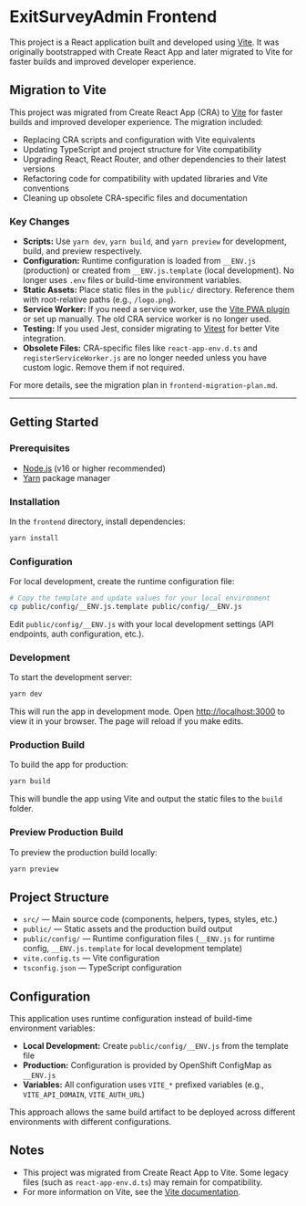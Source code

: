 # ExitSurveyAdmin Frontend

This project is a React application built and developed using [Vite](https://vitejs.dev/). It was originally bootstrapped with Create React App and later migrated to Vite for faster builds and improved developer experience.

## Migration to Vite

This project was migrated from Create React App (CRA) to [Vite](https://vitejs.dev/) for faster builds and improved developer experience. The migration included:
- Replacing CRA scripts and configuration with Vite equivalents
- Updating TypeScript and project structure for Vite compatibility
- Upgrading React, React Router, and other dependencies to their latest versions
- Refactoring code for compatibility with updated libraries and Vite conventions
- Cleaning up obsolete CRA-specific files and documentation

### Key Changes
- **Scripts:** Use `yarn dev`, `yarn build`, and `yarn preview` for development, build, and preview respectively.
- **Configuration:** Runtime configuration is loaded from `__ENV.js` (production) or created from `__ENV.js.template` (local development). No longer uses `.env` files or build-time environment variables.
- **Static Assets:** Place static files in the `public/` directory. Reference them with root-relative paths (e.g., `/logo.png`).
- **Service Worker:** If you need a service worker, use the [Vite PWA plugin](https://vite-pwa-org.netlify.app/) or set up manually. The old CRA service worker is no longer used.
- **Testing:** If you used Jest, consider migrating to [Vitest](https://vitest.dev/) for better Vite integration.
- **Obsolete Files:** CRA-specific files like `react-app-env.d.ts` and `registerServiceWorker.js` are no longer needed unless you have custom logic. Remove them if not required.

For more details, see the migration plan in `frontend-migration-plan.md`.

---

## Getting Started

### Prerequisites
- [Node.js](https://nodejs.org/) (v16 or higher recommended)
- [Yarn](https://yarnpkg.com/) package manager

### Installation

In the `frontend` directory, install dependencies:

```sh
yarn install
```

### Configuration

For local development, create the runtime configuration file:

```sh
# Copy the template and update values for your local environment
cp public/config/__ENV.js.template public/config/__ENV.js
```

Edit `public/config/__ENV.js` with your local development settings (API endpoints, auth configuration, etc.).

### Development

To start the development server:

```sh
yarn dev
```

This will run the app in development mode. Open [http://localhost:3000](http://localhost:3000) to view it in your browser. The page will reload if you make edits.

### Production Build

To build the app for production:

```sh
yarn build
```

This will bundle the app using Vite and output the static files to the `build` folder.

### Preview Production Build

To preview the production build locally:

```sh
yarn preview
```

## Project Structure

- `src/` — Main source code (components, helpers, types, styles, etc.)
- `public/` — Static assets and the production build output
- `public/config/` — Runtime configuration files (`__ENV.js` for runtime config, `__ENV.js.template` for local development template)
- `vite.config.ts` — Vite configuration
- `tsconfig.json` — TypeScript configuration

## Configuration

This application uses runtime configuration instead of build-time environment variables:

- **Local Development:** Create `public/config/__ENV.js` from the template file
- **Production:** Configuration is provided by OpenShift ConfigMap as `__ENV.js`
- **Variables:** All configuration uses `VITE_*` prefixed variables (e.g., `VITE_API_DOMAIN`, `VITE_AUTH_URL`)

This approach allows the same build artifact to be deployed across different environments with different configurations.

## Notes
- This project was migrated from Create React App to Vite. Some legacy files (such as `react-app-env.d.ts`) may remain for compatibility.
- For more information on Vite, see the [Vite documentation](https://vitejs.dev/guide/).